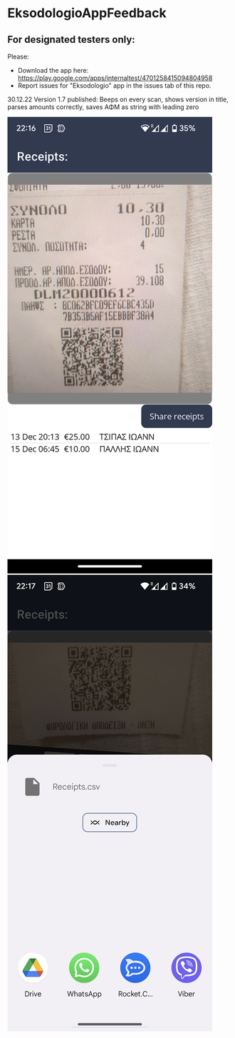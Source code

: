 # EksodologioAppFeedback

## For designated testers only: 
Please:
- Download the app here: https://play.google.com/apps/internaltest/4701258415094804958
- Report issues for "Eksodologio" app in the issues tab of this repo.

30.12.22 Version 1.7 published: Beeps on every scan, shows version in title, parses amounts correctly, saves ΑΦM as string with leading zero

<img src="https://github.com/idimou/EksodologioAppFeedback/blob/main/Screenshot_20221221-221623.png">
<img src="https://github.com/idimou/EksodologioAppFeedback/blob/main/Screenshot_20221221-221707.png">
